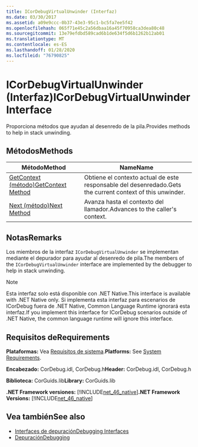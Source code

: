 ```yaml
---
title: ICorDebugVirtualUnwinder (Interfaz)
ms.date: 03/30/2017
ms.assetid: a09e9ccc-0b37-43e3-95c1-bc5fa7ee5f42
ms.openlocfilehash: 065f71e45c2a56dbaa16a45f70958ca3dea80c48
ms.sourcegitcommit: 13e79efdbd589cad6b1de634f5d6b1262b12ab01
ms.translationtype: MT
ms.contentlocale: es-ES
ms.lasthandoff: 01/28/2020
ms.locfileid: "76790825"
---
```

# <a name="icordebugvirtualunwinder-interface"></a><span data-ttu-id="792c6-102">ICorDebugVirtualUnwinder (Interfaz)</span><span class="sxs-lookup"><span data-stu-id="792c6-102">ICorDebugVirtualUnwinder Interface</span></span>
<span data-ttu-id="792c6-103">Proporciona métodos que ayudan al desenredo de la pila.</span><span class="sxs-lookup"><span data-stu-id="792c6-103">Provides methods to help in stack unwinding.</span></span>  
  
## <a name="methods"></a><span data-ttu-id="792c6-104">Métodos</span><span class="sxs-lookup"><span data-stu-id="792c6-104">Methods</span></span>  
  
|<span data-ttu-id="792c6-105">Método</span><span class="sxs-lookup"><span data-stu-id="792c6-105">Method</span></span>|<span data-ttu-id="792c6-106">Name</span><span class="sxs-lookup"><span data-stu-id="792c6-106">Name</span></span>|  
|------------|----------|  
|[<span data-ttu-id="792c6-107">GetContext (método)</span><span class="sxs-lookup"><span data-stu-id="792c6-107">GetContext Method</span></span>](icordebugvirtualunwinder-getcontext-method.md)|<span data-ttu-id="792c6-108">Obtiene el contexto actual de este responsable del desenredado.</span><span class="sxs-lookup"><span data-stu-id="792c6-108">Gets the current context of this unwinder.</span></span>|  
|[<span data-ttu-id="792c6-109">Next (método)</span><span class="sxs-lookup"><span data-stu-id="792c6-109">Next Method</span></span>](icordebugvirtualunwinder-next-method.md)|<span data-ttu-id="792c6-110">Avanza hasta el contexto del llamador.</span><span class="sxs-lookup"><span data-stu-id="792c6-110">Advances to the caller's context.</span></span>|  
  
## <a name="remarks"></a><span data-ttu-id="792c6-111">Notas</span><span class="sxs-lookup"><span data-stu-id="792c6-111">Remarks</span></span>  
 <span data-ttu-id="792c6-112">Los miembros de la interfaz `ICorDebugVirtualUnwinder` se implementan mediante el depurador para ayudar al desenredo de pila.</span><span class="sxs-lookup"><span data-stu-id="792c6-112">The members of the `ICorDebugVirtualUnwinder` interface are implemented by the debugger to help in stack unwinding.</span></span>  
  
> [!NOTE]
> <span data-ttu-id="792c6-113">Esta interfaz solo está disponible con .NET Native.</span><span class="sxs-lookup"><span data-stu-id="792c6-113">This interface is available with .NET Native only.</span></span> <span data-ttu-id="792c6-114">Si implementa esta interfaz para escenarios de ICorDebug fuera de .NET Native, Common Language Runtime ignorará esta interfaz.</span><span class="sxs-lookup"><span data-stu-id="792c6-114">If you implement this interface for ICorDebug scenarios outside of .NET Native, the common language runtime will ignore this interface.</span></span>  
  
## <a name="requirements"></a><span data-ttu-id="792c6-115">Requisitos de</span><span class="sxs-lookup"><span data-stu-id="792c6-115">Requirements</span></span>  
 <span data-ttu-id="792c6-116">**Plataformas:** Vea [Requisitos de sistema](../../../../docs/framework/get-started/system-requirements.md).</span><span class="sxs-lookup"><span data-stu-id="792c6-116">**Platforms:** See [System Requirements](../../../../docs/framework/get-started/system-requirements.md).</span></span>  
  
 <span data-ttu-id="792c6-117">**Encabezado:** CorDebug.idl, CorDebug.h</span><span class="sxs-lookup"><span data-stu-id="792c6-117">**Header:** CorDebug.idl, CorDebug.h</span></span>  
  
 <span data-ttu-id="792c6-118">**Biblioteca:** CorGuids.lib</span><span class="sxs-lookup"><span data-stu-id="792c6-118">**Library:** CorGuids.lib</span></span>  
  
 <span data-ttu-id="792c6-119">**.NET Framework versiones:** [!INCLUDE[net_46_native](../../../../includes/net-46-native-md.md)]</span><span class="sxs-lookup"><span data-stu-id="792c6-119">**.NET Framework Versions:** [!INCLUDE[net_46_native](../../../../includes/net-46-native-md.md)]</span></span>  
  
## <a name="see-also"></a><span data-ttu-id="792c6-120">Vea también</span><span class="sxs-lookup"><span data-stu-id="792c6-120">See also</span></span>

- [<span data-ttu-id="792c6-121">Interfaces de depuración</span><span class="sxs-lookup"><span data-stu-id="792c6-121">Debugging Interfaces</span></span>](debugging-interfaces.md)
- [<span data-ttu-id="792c6-122">Depuración</span><span class="sxs-lookup"><span data-stu-id="792c6-122">Debugging</span></span>](index.md)
